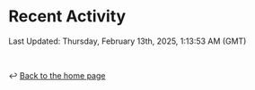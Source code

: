 # Recent Activity

<!--RECENT_ACTIVITY:start-->
<!--RECENT_ACTIVITY:end-->

<!--RECENT_ACTIVITY:last_update-->
Last Updated: Thursday, February 13th, 2025, 1:13:53 AM (GMT)
<!--RECENT_ACTIVITY:last_update_end-->

<br>

↩️ [Back to the home page](/README.md)
